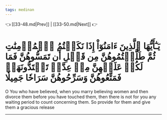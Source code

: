 ```yaml
---
tags: medinan
---
```


👈 [[33-48.md|Prev]] | [[33-50.md|Next]] 👉

# يَـٰٓأَيُّهَا ٱلَّذِينَ ءَامَنُوٓاْ إِذَا نَكَحۡتُمُ ٱلۡمُؤۡمِنَٰتِ ثُمَّ طَلَّقۡتُمُوهُنَّ مِن قَبۡلِ أَن تَمَسُّوهُنَّ فَمَا لَكُمۡ عَلَيۡهِنَّ مِنۡ عِدَّةٖ تَعۡتَدُّونَهَاۖ فَمَتِّعُوهُنَّ وَسَرِّحُوهُنَّ سَرَاحٗا جَمِيلٗا

O You who have believed, when you marry believing women and then divorce them before you have touched them, then there is not for you any waiting period to count concerning them. So provide for them and give them a gracious release

---

